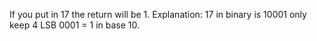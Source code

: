 If you put in 17 the return will be 1. Explanation: 17 in binary is 10001  only keep 4 LSB  0001 = 1 in base 10.
